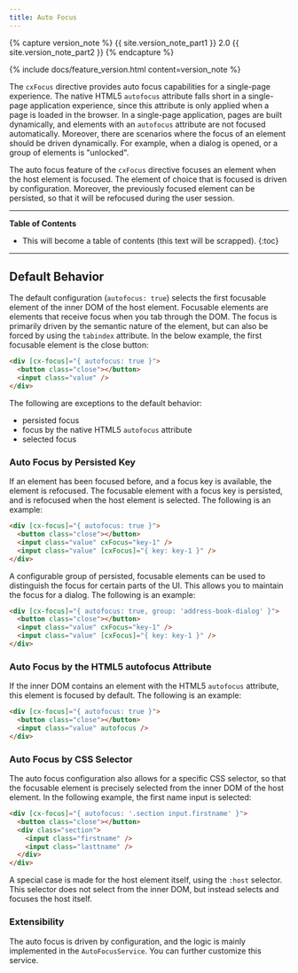 ```yaml
---
title: Auto Focus
---
```


{% capture version_note %}
{{ site.version_note_part1 }} 2.0 {{ site.version_note_part2 }}
{% endcapture %}

{% include docs/feature_version.html content=version_note %}

The `cxFocus` directive provides auto focus capabilities for a single-page experience. The native HTML5 `autofocus` attribute falls short in a single-page application experience, since this attribute is only applied when a page is loaded in the browser. In a single-page application, pages are built dynamically, and elements with an `autofocus` attribute are not focused automatically. Moreover, there are scenarios where the focus of an element should be driven dynamically. For example, when a dialog is opened, or a group of elements is "unlocked".

The auto focus feature of the `cxFocus` directive focuses an element when the host element is focused. The element of choice that is focused is driven by configuration. Moreover, the previously focused element can be persisted, so that it will be refocused during the user session.

***

**Table of Contents**

- This will become a table of contents (this text will be scrapped).
{:toc}

***

## Default Behavior

The default configuration (`autofocus: true`) selects the first focusable element of the inner DOM of the host element. Focusable elements are elements that receive focus when you tab through the DOM. The focus is primarily driven by the semantic nature of the element, but can also be forced by using the `tabindex` attribute. In the below example, the first focusable element is the close button:

```html
<div [cx-focus]="{ autofocus: true }"> 
  <button class="close"></button>
  <input class="value" />
</div>
```

The following are exceptions to the default behavior:

- persisted focus
- focus by the native HTML5 `autofocus` attribute
- selected focus

### Auto Focus by Persisted Key

If an element has been focused before, and a focus key is available, the element is refocused. The focusable element with a focus key is persisted, and is refocused when the host element is selected. The following is an example:

```html
<div [cx-focus]="{ autofocus: true }">
  <button class="close"></button>
  <input class="value" cxFocus="key-1" />
  <input class="value" [cxFocus]="{ key: key-1 }" />
</div>
```

A configurable group of persisted, focusable elements can be used to distinguish the focus for certain parts of the UI. This allows you to maintain the focus for a dialog. The following is an example:

```html
<div [cx-focus]="{ autofocus: true, group: 'address-book-dialog' }">
  <button class="close"></button>
  <input class="value" cxFocus="key-1" />
  <input class="value" [cxFocus]="{ key: key-1 }" />
</div>
```

### Auto Focus by the HTML5 autofocus Attribute

If the inner DOM contains an element with the HTML5 `autofocus` attribute, this element is focused by default. The following is an example:

```html
<div [cx-focus]="{ autofocus: true }">
  <button class="close"></button>
  <input class="value" autofocus />
</div>
```

### Auto Focus by CSS Selector

The auto focus configuration also allows for a specific CSS selector, so that the focusable element is precisely selected from the inner DOM of the host element. In the following example, the first name input is selected:

```html
<div [cx-focus]="{ autofocus: '.section input.firstname' }">
  <button class="close"></button>
  <div class="section">
    <input class="firstname" />
    <input class="lasttname" />
  </div>
</div>
```

A special case is made for the host element itself, using the `:host` selector. This selector does not select from the inner DOM, but instead selects and focuses the host itself.

### Extensibility

The auto focus is driven by configuration, and the logic is mainly implemented in the `AutoFocusService`. You can further customize this service.
